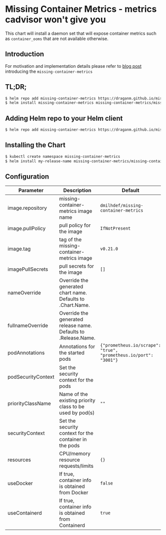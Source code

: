 # Missing Container Metrics - metrics cadvisor won't give you

This chart will install a daemon set that will expose container metrics such as `container_ooms` that are not available otherwise.

## Introduction
For motivation and implementation details please refer to [blog post](https://www.netice9.com/blog/guide-to-oomkill-alerting-in-kubernetes-clusters/) introducing the `missing-container-metrics`

## TL;DR;

```bash
$ helm repo add missing-container-metrics https://draganm.github.io/missing-container-metrics
$ helm install missing-container-metrics missing-container-metrics/missing-container-metrics
```

## Adding Helm repo to your Helm client
```bash
$ helm repo add missing-container-metrics https://draganm.github.io/missing-container-metrics
```

## Installing the Chart
```bash
$ kubectl create namespace missing-container-metrics
$ helm install my-release-name missing-container-metrics/missing-container-metrics -n missing-container-metrics
```

## Configuration

| Parameter                                             | Description                                                       | Default                                                           |
|-------------------------------------------------------|-------------------------------------------------------------------|-------------------------------------------------------------------|
| image.repository                                      | missing-container-metrics image name                              | `dmilhdef/missing-container-metrics`                              |
| image.pullPolicy                                      | pull policy for the image                                         | `IfNotPresent`                                                    |
| image.tag                                             | tag of the missing-container-metrics image                        | `v0.21.0`                                                         |
| imagePullSecrets                                      | pull secrets for the image                                        | `[]`                                                              |
| nameOverride                                          | Override the generated chart name. Defaults to .Chart.Name.       |                                                                   |
| fullnameOverride                                      | Override the generated release name. Defaults to .Release.Name.   |                                                                   |
| podAnnotations                                        | Annotations for the started pods                                  | `{"prometheus.io/scrape": "true", "prometheus.io/port": "3001"}`  |
| podSecurityContext                                    | Set the security context for the pods                             |                                                                   |
| priorityClassName                                     | Name of the existing priority class to be used by  pod(s)         | `""`                                                              |
| securityContext                                       | Set the security context for the container in the pods            |                                                                   |
| resources                                             | CPU/memory resource requests/limits                               | `{}`                                                              |
| useDocker                                             | If true, container info is obtained from Docker                   | `false`                                                           |
| useContainerd                                         | If true, container info is obtained from Containerd               | `true`                                                            |
